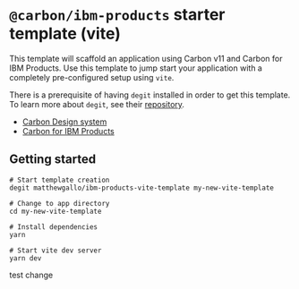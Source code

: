 # `@carbon/ibm-products` starter template (vite)

This template will scaffold an application using Carbon v11 and Carbon for IBM Products. Use this template to jump start your application with a completely pre-configured setup using `vite`.

There is a prerequisite of having `degit` installed in order to get this template. To learn more about `degit`, see their [repository](https://github.com/Rich-Harris/degit).

- [Carbon Design system](https://github.com/carbon-design-system/carbon)
- [Carbon for IBM Products](https://github.com/carbon-design-system/ibm-cloud-cognitive)

## Getting started

```console
# Start template creation
degit matthewgallo/ibm-products-vite-template my-new-vite-template

# Change to app directory
cd my-new-vite-template

# Install dependencies
yarn

# Start vite dev server
yarn dev
```
test change